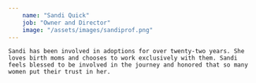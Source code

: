 ```yaml
---
    name: "Sandi Quick"
    job: "Owner and Director"
    image: "/assets/images/sandiprof.png"
---
```



    Sandi has been involved in adoptions for over twenty-two years. She loves birth moms and chooses to work exclusively with them. Sandi feels blessed to be involved in the journey and honored that so many women put their trust in her.
